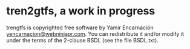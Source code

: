 tren2gtfs, a work in progress
=====

trengtfs is copyrighted free software by Yamir Encarnación <yencarnacion@webninjapr.com>.
You can redistribute it and/or modify it under the terms of the 2-clause BSDL (see the
file BSDL.txt).

